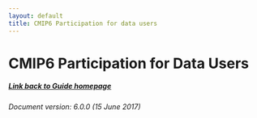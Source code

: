 ```yaml
---
layout: default
title: CMIP6 Participation for data users
---
```


# CMIP6 Participation for Data Users
##### [Link back to Guide homepage][guide]

###### Document version: 6.0.0 (15 June 2017)

[guide]: index.html